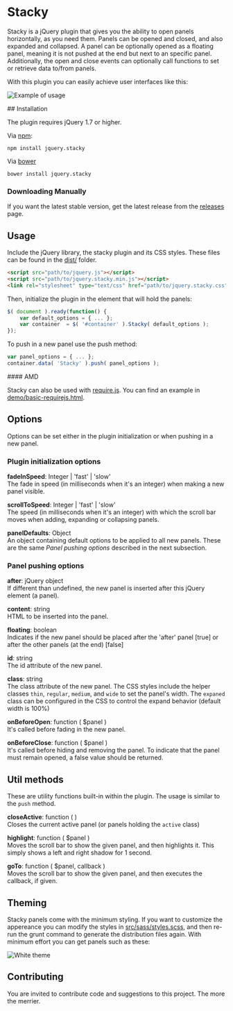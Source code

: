 # Stacky
Stacky is a jQuery plugin that gives you the ability to open panels horizontally, as you need them. Panels can be opened and closed, and also expanded and collapsed. A panel can be optionally opened as a floating panel, meaning it is not pushed at the end but next to an specific panel. Additionally, the open and close events can optionally call functions to set or retrieve data to/from panels.

With this plugin you can easily achieve user interfaces like this:

![Example of usage](http://g.recordit.co/70FTWtUheK.gif)

## Installation

The plugin requires jQuery 1.7 or higher.

Via [npm](https://www.npmjs.com/package/jquery.stacky):

```
npm install jquery.stacky
```

Via [bower](https://github.com/jachinte/jquery.stacky/blob/master/bower.json)

```
bower install jquery.stacky
```

### Downloading Manually

If you want the latest stable version, get the latest release from the [releases](https://github.com/jachinte/jquery.stacky/releases) page.

## Usage

Include the jQuery library, the stacky plugin and its CSS styles. These files can be found in the [dist/](dist/) folder.
```html
<script src="path/to/jquery.js"></script>
<script src="path/to/jquery.stacky.min.js"></script>
<link rel="stylesheet" type="text/css" href="path/to/jquery.stacky.css" />
```

Then, initialize the plugin in the element that will hold the panels:

```javascript
$( document ).ready(function() {
    var default_options = { ... };
    var container  = $( '#container' ).Stacky( default_options );
});
```

To push in a new panel use the push method:

```javascript
var panel_options = { ... };
container.data( 'Stacky' ).push( panel_options );
```

#### AMD

Stacky can also be used with [require.js](http://requirejs.org/). You can find an example in [demo/basic-requirejs.html](demo/basic-requirejs.html).

## Options

Options can be set either in the plugin initialization or when pushing in a new panel.

### Plugin initialization options

__fadeInSpeed__: Integer | 'fast' | 'slow'  
The fade in speed (in milliseconds when it's an integer) when making a new panel visible.

__scrollToSpeed__: Integer | 'fast' | 'slow'  
The speed (in milliseconds when it's an integer) with which the scroll bar moves when adding, expanding or collapsing panels.

__panelDefaults__: Object  
An object containing default options to be applied to all new panels. These are the same *Panel pushing options* described in the next subsection.

### Panel pushing options

__after__: jQuery object    
If different than undefined, the new panel is inserted after this jQuery element (a panel).

__content__: string    
HTML to be inserted into the panel.

__floating__: boolean  
Indicates if the new panel should be placed after the 'after' panel [true] or after the other panels (at the end) [false]

__id__: string    
The id attribute of the new panel.

__class__: string    
The class attribute of the new panel. The CSS styles include the helper classes `thin`, `regular`, `medium`, and `wide` to set the panel's width. The `expaned` class can be configured in the CSS to control the expand behavior (default width is 100%)

__onBeforeOpen__: function ( $panel )    
It's called before fading in the new panel.

__onBeforeClose__: function ( $panel )    
It's called before hiding and removing the panel. To indicate that the panel must remain opened, a false value should be returned.

## Util methods

These are utility functions built-in within the plugin. The usage is similar to the `push` method.

__closeActive__: function (  )    
Closes the current active panel (or panels holding the `active` class)

__highlight__: function ( $panel )    
Moves the scroll bar to show the given panel, and then highlights it. This simply shows a left and right shadow for 1 second.

__goTo__: function ( $panel, callback )    
Moves the scroll bar to show the given panel, and then executes the callback, if given.

## Theming

Stacky panels come with the minimum styling. If you want to customize the appereance you can modify the styles in [src/sass/styles.scss](src/sass/styles.scss), and then re-run the grunt command to generate the distribution files again. With minimum effort you can get panels such as these:

![White theme](https://cloud.githubusercontent.com/assets/1284036/6249774/6e0854ae-b757-11e4-81a9-7b89d6bdbb9b.png)

## Contributing

You are invited to contribute code and suggestions to this project. The more the merrier.
